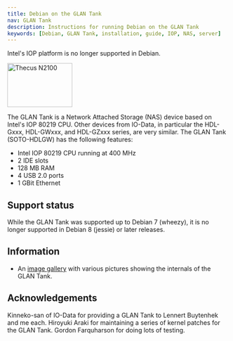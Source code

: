 ```yaml
---
title: Debian on the GLAN Tank
nav: GLAN Tank
description: Instructions for running Debian on the GLAN Tank
keywords: [Debian, GLAN Tank, installation, guide, IOP, NAS, server]
---
```


<div class="alert alert-danger">

Intel's IOP platform is no longer supported in Debian.

</div>

<div class="right">
<img src = "images/r_glantank.jpg" class="border" alt="Thecus N2100" width="148" height="100" />
</div>

The GLAN Tank is a Network Attached Storage (NAS) device based on Intel's
IOP 80219 CPU.  Other devices from IO-Data, in particular the HDL-Gxxx,
HDL-GWxxx, and HDL-GZxxx series, are very similar.  The GLAN Tank
(SOTO-HDLGW) has the following features:

<ul>

<li>Intel IOP 80219 CPU running at 400 MHz</li>

<li>2 IDE slots</li>

<li>128 MB RAM</li>

<li>4 USB 2.0 ports</li>

<li>1 GBit Ethernet</li>

</ul>

<h2>Support status</h2>

While the GLAN Tank was supported up to Debian 7 (wheezy), it is no longer
supported in Debian 8 (jessie) or later releases.

<h2>Information</h2>

<ul>

<li>An <a href = "gallery/">image gallery</a> with various pictures showing
the internals of the GLAN Tank.</li>

</ul>

<h2>Acknowledgements</h2>

Kinneko-san of IO-Data for providing a GLAN Tank to Lennert Buytenhek and
me each.  Hiroyuki Araki for maintaining a series of kernel patches for the
GLAN Tank.  Gordon Farquharson for doing lots of testing.

